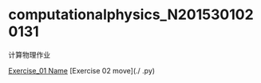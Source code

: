 # computationalphysics_N2015301020131
计算物理作业




[Exercise_01 Name](./temp.py)
[Exercise 02 move](./    .py)
